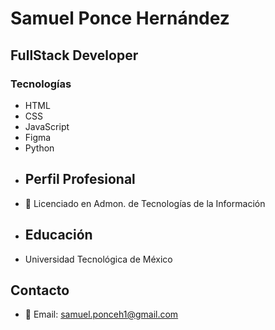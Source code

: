 #  Samuel Ponce Hernández 
## FullStack Developer 

### Tecnologías
- HTML
- CSS
- JavaScript
- Figma
- Python
- ## Perfil Profesional
- 🧠 Licenciado en Admon. de Tecnologías de la Información
- ## Educación
- Universidad Tecnológica de México

## Contacto
- 📩 Email: samuel.ponceh1@gmail.com


